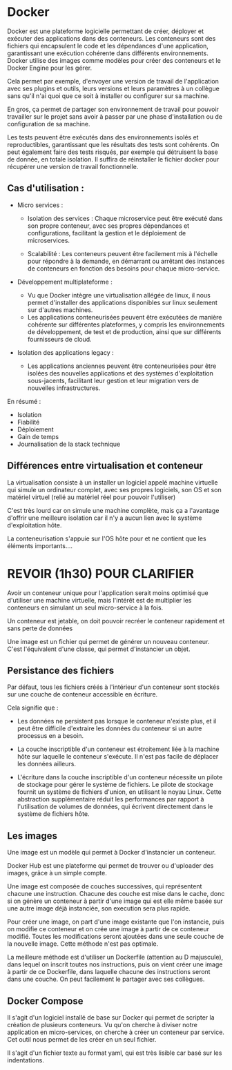 # Docker

Docker est une plateforme logicielle permettant de créer, déployer et exécuter des applications dans des conteneurs.
Les conteneurs sont des fichiers qui encapsulent le code et les dépendances d'une application, garantissant une exécution cohérente dans différents environnements.
Docker utilise des images comme modèles pour créer des conteneurs et le Docker Engine pour les gérer.

Cela permet par exemple, d'envoyer une version de travail de l'application avec ses plugins et outils, leurs versions et leurs paramètres à un collègue sans qu'il n'ai quoi que ce soit à installer ou configurer sur sa machine.

En gros, ça permet de partager son environnement de travail pour pouvoir travailler sur le projet sans avoir à passer par une phase d'installation ou de configuration de sa machine.

Les tests peuvent être exécutés dans des environnements isolés et reproductibles, garantissant que les résultats des tests sont cohérents. On peut également faire des tests risqués, par exemple qui détruisent la base de donnée, en totale isolation. Il suffira de réinstaller le fichier docker pour récupérer une version de travail fonctionnelle.

## Cas d'utilisation :

- Micro services :
    - Isolation des services : Chaque microservice peut être exécuté dans son propre conteneur, avec ses propres dépendances et configurations, facilitant la gestion et le déploiement de microservices.

    - Scalabilité : Les conteneurs peuvent être facilement mis à l'échelle pour répondre à la demande, en démarrant ou arrêtant des instances de conteneurs en fonction des besoins pour chaque micro-service.

- Développement multiplateforme :

    - Vu que Docker intègre une virtualisation allégée de linux, il nous permet d'installer des applications disponibles sur linux seulement sur d'autres machines.
    - Les applications conteneurisées peuvent être exécutées de manière cohérente sur différentes plateformes, y compris les environnements de développement, de test et de production, ainsi que sur différents fournisseurs de cloud.

- Isolation des applications legacy :

    - Les applications anciennes peuvent être conteneurisées pour être isolées des nouvelles applications et des systèmes d'exploitation sous-jacents, facilitant leur gestion et leur migration vers de nouvelles infrastructures.

En résumé : 
- Isolation
- Fiabilité
- Déploiement
- Gain de temps
- Journalisation de la stack technique

## Différences entre virtualisation et conteneur

La virtualisation consiste à un installer un logiciel appelé machine virtuelle qui simule un ordinateur complet, avec ses propres logiciels, son OS et son matériel virtuel (relié au matériel réel pour pouvoir l'utiliser)

C'est très lourd car on simule une machine complète, mais ça a l'avantage d'offrir une meilleure isolation car il n'y a aucun lien avec le système d'exploitation hôte.

La conteneurisation s'appuie sur l'OS hôte pour et ne contient que les éléments importants....

# REVOIR (1h30) POUR CLARIFIER

Avoir un conteneur unique pour l'application serait moins optimisé que d'utiliser une machine virtuelle, mais l'intérêt est de multiplier les conteneurs en simulant un seul micro-service à la fois.

Un conteneur est jetable, on doit pouvoir recréer le conteneur rapidement et sans perte de données

Une image est un fichier qui permet de générer un nouveau conteneur. C'est l'équivalent d'une classe, qui permet d'instancier un objet.

## Persistance des fichiers

Par défaut, tous les fichiers créés à l'intérieur d'un conteneur sont stockés sur une couche de conteneur accessible en écriture. 

Cela signifie que :
- Les données ne persistent pas lorsque le conteneur n'existe plus, et il peut être difficile d'extraire les données du conteneur si un autre processus en a besoin.

- La couche inscriptible d'un conteneur est étroitement liée à la machine hôte sur laquelle le conteneur s'exécute. Il n'est pas facile de déplacer les données ailleurs.

- L'écriture dans la couche inscriptible d'un conteneur nécessite un pilote de stockage pour gérer le système de fichiers. Le pilote de stockage fournit un système de fichiers d'union, en utilisant le noyau Linux. Cette abstraction supplémentaire réduit les performances par rapport à l'utilisation de volumes de données, qui écrivent
directement dans le système de fichiers hôte.

## Les images

Une image est un modèle qui permet à Docker d'instancier un conteneur.

Docker Hub est une plateforme qui permet de trouver ou d'uploader des images, grâce à un simple compte.

Une image est composée de couches successives, qui représentent chacune une instruction. Chacune des couche est mise dans le cache, donc si on génère un conteneur à partir d'une image qui est elle même basée sur une autre image déjà instanciée, son execution sera plus rapide.

Pour créer une image, on part d'une image existante que l'on instancie, puis on modifie ce conteneur et on crée une image à partir de ce conteneur modifié. Toutes les modifications seront ajoutées dans une seule couche de la nouvelle image. Cette méthode n'est pas optimale.

La meilleure méthode est d'utiliser un Dockerfile (attention au D majuscule), dans lequel on inscrit toutes nos instructions, puis on vient créer une image à partir de ce Dockerfile, dans laquelle chacune des instructions seront dans une couche. On peut facilement le partager avec ses collègues.

## Docker Compose

Il s'agit d'un logiciel installé de base sur Docker qui permet de scripter la création de plusieurs conteneurs. Vu qu'on cherche à diviser notre application en micro-services, on cherche à créer un conteneur par service. Cet outil nous permet de les créer en un seul fichier.

Il s'agit d'un fichier texte au format yaml, qui est très lisible car basé sur les indentations.
